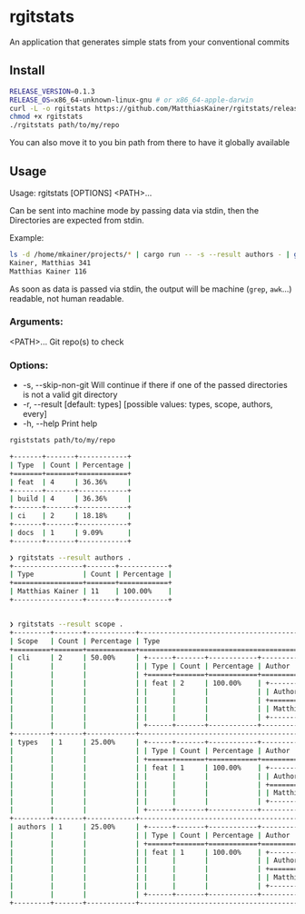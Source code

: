 # rgitstats

An application that generates simple stats from your conventional commits

## Install

```bash
RELEASE_VERSION=0.1.3
RELEASE_OS=x86_64-unknown-linux-gnu # or x86_64-apple-darwin
curl -L -o rgitstats https://github.com/MatthiasKainer/rgitstats/releases/download/$RELEASE_VERSION/rgitstats-$RELEASE_VERSION-$RELEASE_OS
chmod +x rgitstats
./rgitstats path/to/my/repo
```

You can also move it to you bin path from there to have it globally available

## Usage

Usage: rgitstats [OPTIONS] \<PATH>...

Can be sent into machine mode by passing data via stdin, then the Directories 
are expected from stdin.

Example: 

```bash
ls -d /home/mkainer/projects/* | cargo run -- -s --result authors - | grep Kainer
Kainer, Matthias 341
Matthias Kainer 116
```

As soon as data is passed via stdin, the output will be machine (`grep`, `awk`...) readable, not
human readable. 

### Arguments:
  \<PATH>...  Git repo(s) to check

### Options:
*  -s, --skip-non-git     Will continue if there if one of the passed directories is not a valid git directory
*  -r, --result <RESULT>  [default: types] [possible values: types, scope, authors, every]
*  -h, --help             Print help

```bash
rgiststats path/to/my/repo

+-------+-------+------------+
| Type  | Count | Percentage |
+=======+=======+============+
| feat  | 4     | 36.36%     |
+-------+-------+------------+
| build | 4     | 36.36%     |
+-------+-------+------------+
| ci    | 2     | 18.18%     |
+-------+-------+------------+
| docs  | 1     | 9.09%      |
+-------+-------+------------+
```

```bash
❯ rgitstats --result authors .
+-----------------+-------+------------+
| Type            | Count | Percentage |
+=================+=======+============+
| Matthias Kainer | 11    | 100.00%    |
+-----------------+-------+------------+
```

```bash

❯ rgitstats --result scope .
+---------+-------+------------+--------------------------------------------------------------------------+
| Scope   | Count | Percentage | Type                                                                     |
+=========+=======+============+==========================================================================+
| cli     | 2     | 50.00%     | +------+-------+------------+------------------------------------------+ |
|         |       |            | | Type | Count | Percentage | Author                                   | |
|         |       |            | +======+=======+============+==========================================+ |
|         |       |            | | feat | 2     | 100.00%    | +-----------------+-------+------------+ | |
|         |       |            | |      |       |            | | Author          | Count | Percentage | | |
|         |       |            | |      |       |            | +=================+=======+============+ | |
|         |       |            | |      |       |            | | Matthias Kainer | 2     |            | | |
|         |       |            | |      |       |            | +-----------------+-------+------------+ | |
|         |       |            | +------+-------+------------+------------------------------------------+ |
+---------+-------+------------+--------------------------------------------------------------------------+
| types   | 1     | 25.00%     | +------+-------+------------+------------------------------------------+ |
|         |       |            | | Type | Count | Percentage | Author                                   | |
|         |       |            | +======+=======+============+==========================================+ |
|         |       |            | | feat | 1     | 100.00%    | +-----------------+-------+------------+ | |
|         |       |            | |      |       |            | | Author          | Count | Percentage | | |
|         |       |            | |      |       |            | +=================+=======+============+ | |
|         |       |            | |      |       |            | | Matthias Kainer | 1     |            | | |
|         |       |            | |      |       |            | +-----------------+-------+------------+ | |
|         |       |            | +------+-------+------------+------------------------------------------+ |
+---------+-------+------------+--------------------------------------------------------------------------+
| authors | 1     | 25.00%     | +------+-------+------------+------------------------------------------+ |
|         |       |            | | Type | Count | Percentage | Author                                   | |
|         |       |            | +======+=======+============+==========================================+ |
|         |       |            | | feat | 1     | 100.00%    | +-----------------+-------+------------+ | |
|         |       |            | |      |       |            | | Author          | Count | Percentage | | |
|         |       |            | |      |       |            | +=================+=======+============+ | |
|         |       |            | |      |       |            | | Matthias Kainer | 1     |            | | |
|         |       |            | |      |       |            | +-----------------+-------+------------+ | |
|         |       |            | +------+-------+------------+------------------------------------------+ |
+---------+-------+------------+--------------------------------------------------------------------------+

```